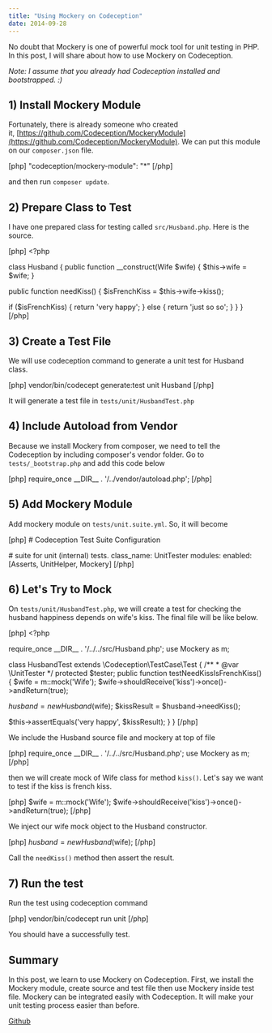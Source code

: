 ```yaml
---
title: "Using Mockery on Codeception"
date: 2014-09-28
---
```


No doubt that Mockery is one of powerful mock tool for unit testing in PHP. In this post, I will share about how to use Mockery on Codeception.

_Note: I assume that you already had Codeception installed and bootstrapped. :)_

## 1) Install Mockery Module

Fortunately, there is already someone who created it, [https://github.com/Codeception/MockeryModule](https://github.com/Codeception/MockeryModule). We can put this module on our `composer.json` file.

\[php\] "codeception/mockery-module": "\*" \[/php\]

and then run `composer update`.

## 2) Prepare Class to Test

I have one prepared class for testing called `src/Husband.php`. Here is the source.

\[php\] <?php

class Husband { public function \_\_construct(Wife $wife) { $this->wife = $wife; }

public function needKiss() { $isFrenchKiss = $this->wife->kiss();

if ($isFrenchKiss) { return 'very happy'; } else { return 'just so so'; } } } \[/php\]

## 3) Create a Test File

We will use codeception command to generate a unit test for Husband class.

\[php\] vendor/bin/codecept generate:test unit Husband \[/php\]

It will generate a test file in `tests/unit/HusbandTest.php`

## 4) Include Autoload from Vendor

Because we install Mockery from composer, we need to tell the Codeception by including composer's vendor folder. Go to `tests/_bootstrap.php` and add this code below

\[php\] require\_once \_\_DIR\_\_ . '/../vendor/autoload.php'; \[/php\]

## 5) Add Mockery Module

Add mockery module on `tests/unit.suite.yml`. So, it will become

\[php\] # Codeception Test Suite Configuration

\# suite for unit (internal) tests. class\_name: UnitTester modules: enabled: \[Asserts, UnitHelper, Mockery\] \[/php\]

## 6) Let's Try to Mock

On `tests/unit/HusbandTest.php`, we will create a test for checking the husband happiness depends on wife's kiss. The final file will be like below.

\[php\] <?php

require\_once \_\_DIR\_\_ . '/../../src/Husband.php'; use Mockery as m;

class HusbandTest extends \\Codeception\\TestCase\\Test { /\*\* \* @var \\UnitTester \*/ protected $tester; public function testNeedKissIsFrenchKiss() { $wife = m::mock('Wife'); $wife->shouldReceive('kiss')->once()->andReturn(true);

$husband = new Husband($wife); $kissResult = $husband->needKiss();

$this->assertEquals('very happy', $kissResult); } } \[/php\]

We include the Husband source file and mockery at top of file

\[php\] require\_once \_\_DIR\_\_ . '/../../src/Husband.php'; use Mockery as m; \[/php\]

then we will create mock of Wife class for method `kiss()`. Let's say we want to test if the kiss is french kiss.

\[php\] $wife = m::mock('Wife'); $wife->shouldReceive('kiss')->once()->andReturn(true); \[/php\]

We inject our wife mock object to the Husband constructor.

\[php\] $husband = new Husband($wife); \[/php\]

Call the `needKiss()` method then assert the result.

## 7) Run the test

Run the test using codeception command

\[php\] vendor/bin/codecept run unit \[/php\]

You should have a successfully test.

## Summary

In this post, we learn to use Mockery on Codeception. First, we install the Mockery module, create source and test file then use Mockery inside test file. Mockery can be integrated easily with Codeception. It will make your unit testing process easier than before.

[Github](https://github.com/deerawan/mockery-codeception)
